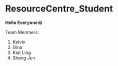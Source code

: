# ResourceCentre_Student
**Hello Everyone**:joy:

Team Members:
1. Kelvin
2. Gina
3. Kiat Ling
4. Sheng Jun
